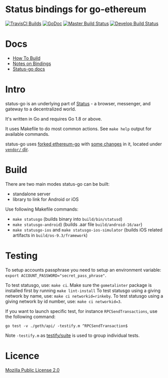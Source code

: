 # Status bindings for go-ethereum
[![TravisCI Builds](https://img.shields.io/badge/TravisCI-URL-yellowgreen.svg?link=https://travis-ci.org/status-im/status-go)](https://travis-ci.org/status-im/status-go)
[![GoDoc](https://godoc.org/github.com/status-im/status-go?status.svg)](https://godoc.org/github.com/status-im/status-go) [![Master Build Status](https://img.shields.io/travis/status-im/status-go/master.svg?label=build/master)](https://github.com/status-im/status-go/tree/master) [![Develop Build Status](https://img.shields.io/travis/status-im/status-go/develop.svg?label=build/develop)](https://github.com/status-im/status-go/tree/develop)

# Docs
- [How To Build](https://www.notion.so/status/Building-status-go-f6b827dd1302436ba0575f4c543a352e)
- [Notes on Bindings](https://www.notion.so/status/Binding-notes-344f30ce0f2845a2b43e2de70931284a)
- [Status-go docs](https://www.notion.so/status/status-go-4fbe361e8e75484abeadadc80dd4dcdc)

# Intro
status-go is an underlying part of [Status](status.im) - a browser, messenger, and gateway to a decentralized world.

It's written in Go and requires Go 1.8 or above.

It uses Makefile to do most common actions. See `make help` output for available commands.

status-go uses [forked ethereum-go](https://github.com/status-im/go-ethereum) with [some changes](https://github.com/status-im/go-ethereum/wiki/Rebase-Geth-1.7.0) in it, located under [`vendor/` dir](https://github.com/status-im/status-go/tree/develop/vendor/github.com/ethereum/go-ethereum).

# Build
There are two main modes status-go can be built:

 - standalone server
 - library to link for Android or iOS

Use following Makefile commands:

- `make statusgo` (builds binary into `build/bin/statusd`)
- `make statusgo-android`) (builds .aar file `build/android-16/aar`)
- `make statusgo-ios` and `make statusgo-ios-simulator` (builds iOS related artifacts in `build/os-9.3/framework`)

# Testing
To setup accounts passphrase you need to setup an environment variable: `export ACCOUNT_PASSWORD="secret_pass_phrase"`.

To test statusgo, use: `make ci`. Make sure the `gometalinter` package is installed first by running `make lint-install`
To test statusgo using a giving network by name, use: `make ci networkid=rinkeby`.
To test statusgo using a giving network by id number, use: `make ci networkid=3`.

If you want to launch specific test, for instance `RPCSendTransactions`, use the following command:
```
go test -v ./geth/api/ -testify.m ^RPCSendTransaction$
```

Note `-testify.m` as [testify/suite](https://godoc.org/github.com/stretchr/testify/suite) is used to group individual tests.

# Licence
[Mozilla Public License 2.0](https://github.com/status-im/status-go/blob/develop/LICENSE.md)
